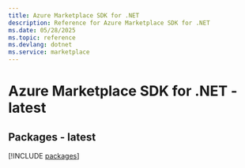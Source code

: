 ```yaml
---
title: Azure Marketplace SDK for .NET
description: Reference for Azure Marketplace SDK for .NET
ms.date: 05/28/2025
ms.topic: reference
ms.devlang: dotnet
ms.service: marketplace
---
```

# Azure Marketplace SDK for .NET - latest
## Packages - latest
[!INCLUDE [packages](marketplace-index.md)]